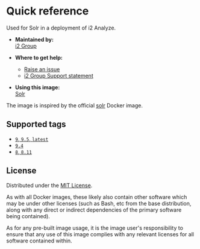 # Quick reference

Used for Solr in a deployment of i2 Analyze.

- **Maintained by:**  
  [i2 Group](https://i2group.com/)

- **Where to get help:**  
  - [Raise an issue](https://github.com/i2group/analyze-docker/issues?q=is%3Aissue+is%3Aopen)
  - [i2 Group Support statement](https://support.i2group.com/s/support-statement)

- **Using this image:**  
  [Solr](https://i2group.github.io/analyze-containers/content/images-and-containers/solr.html)

The image is inspired by the official [solr](https://hub.docker.com/_/solr) Docker image.

## Supported tags

- [`9`, `9.5`, `latest`](https://github.com/i2group/analyze-docker/blob/main/images/solr/9.5/Dockerfile)
- [`9.4`](https://github.com/i2group/analyze-docker/blob/main/images/solr/9.4/Dockerfile)
- [`8`, `8.11`](https://github.com/i2group/analyze-docker/blob/main/images/solr/8.11/Dockerfile)

## License

Distributed under the [MIT License](../../LICENSE).

As with all Docker images, these likely also contain other software which may be under other licenses (such as Bash, etc from the base distribution, along with any direct or indirect dependencies of the primary software being contained).

As for any pre-built image usage, it is the image user's responsibility to ensure that any use of this image complies with any relevant licenses for all software contained within.
